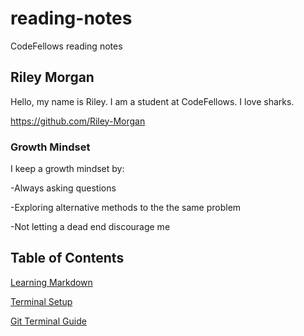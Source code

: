 # reading-notes
CodeFellows reading notes

## Riley Morgan
Hello, my name is Riley. I am a student at CodeFellows. I love sharks.

https://github.com/Riley-Morgan

### Growth Mindset
I keep a growth mindset by:

-Always asking questions

-Exploring alternative methods to the the same problem

-Not letting a dead end discourage me

## Table of Contents
[Learning Markdown](https://riley-morgan.github.io/reading-notes/learning-markdown.md)

[Terminal Setup](https://riley-morgan.github.io/reading-notes/terminal-setup.md)

[Git Terminal Guide](https://riley-morgan.github.io/reading-notes/terminal-setup.md)
